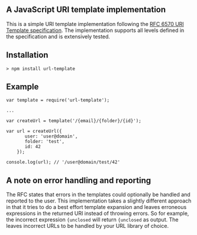 ## A JavaScript URI template implementation

This is a simple URI template implementation following the [RFC 6570 URI Template specification](http://tools.ietf.org/html/rfc6570). The implementation supports all levels defined in the specification and is extensively tested.

## Installation

    > npm install url-template

## Example

    var template = require('url-template');

    ...

    var createUrl = template('/{email}/{folder}/{id}');

    var url = createUrl({
           user: 'user@domain',
           folder: 'test',
           id: 42
        });

    console.log(url); // '/user@domain/test/42'

## A note on error handling and reporting

The RFC states that errors in the templates could optionally be handled and reported to the user. This implementation takes a slightly different approach in that it tries to do a best effort template expansion and leaves erroneous expressions in the returned URI instead of throwing errors. So for example, the incorrect expression `{unclosed` will return `{unclosed` as output. The leaves incorrect URLs to be handled by your URL library of choice.
